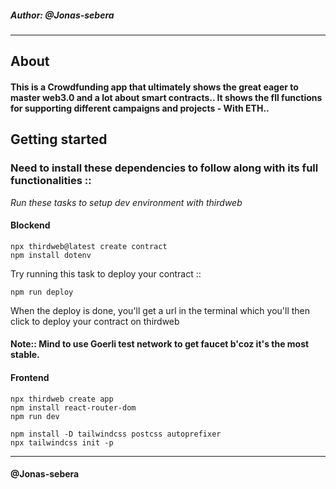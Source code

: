 ##### Author: @Jonas-sebera

<hr>

## About

#### This is a Crowdfunding app that ultimately shows the great eager to master web3.0  and a lot about smart contracts.. It shows the fll functions for supporting different campaigns and projects - With ETH..

## Getting started

### Need to install these dependencies to follow along with its full functionalities ::

<i>Run these tasks to setup dev environment with thirdweb</i>

#### Blockend
```
npx thirdweb@latest create contract
npm install dotenv
```
Try running this task to deploy your contract ::
 ```
 npm run deploy
 ```
When the deploy is done, you'll get a url in the terminal which you'll then click to deploy your contract on thirdweb 

#### Note:: Mind to use Goerli test network to get faucet b'coz it's the most stable.

#### Frontend
```
npx thirdweb create app
npm install react-router-dom
npm run dev

npm install -D tailwindcss postcss autoprefixer
npx tailwindcss init -p
```
<hr>

#### @Jonas-sebera

